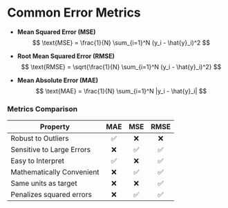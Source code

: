 # Common Error Metrics

- **Mean Squared Error (MSE)**
  $$
  \text{MSE} = \frac{1}{N} \sum_{i=1}^N (y_i - \hat{y}_i)^2
  $$

- **Root Mean Squared Error (RMSE)**
  $$
  \text{RMSE} = \sqrt{\frac{1}{N} \sum_{i=1}^N (y_i - \hat{y}_i)^2}
  $$

- **Mean Absolute Error (MAE)**
  $$
  \text{MAE} = \frac{1}{N} \sum_{i=1}^N |y_i - \hat{y}_i|
  $$

### Metrics Comparison

| Property                  | MAE | MSE | RMSE |
|----------------------------|:---:|:---:|:----:|
| Robust to Outliers         | ✅  | ❌  | ❌   |
| Sensitive to Large Errors  | ❌  | ✅  | ✅   |
| Easy to Interpret          | ✅  | ❌  | ✅   |
| Mathematically Convenient  | ❌  | ✅  | ✅   |
| Same units as target       | ❌  | ❌  | ✅   |
| Penalizes squared errors   | ❌  | ✅  | ✅   |

